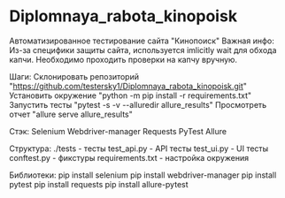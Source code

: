 # Diplomnaya_rabota_kinopoisk
Автоматизированное тестирование сайта "Кинопоиск"
Важная инфо:
Из-за специфики защиты сайта, используется imlicitly wait для обхода капчи. Необходимо проходить проверки на капчу вручную.

Шаги:
Склонировать репозиторий "https://github.com/testersky1/Diplomnaya_rabota_kinopoisk.git"
Установить окружение "python -m pip install -r requirements.txt"
Запустить тесты "pytest -s -v --alluredir allure_results"
Просмотреть отчет "allure serve allure_results"

Стэк:
Selenium
Webdriver-manager
Requests
PyTest
Allure

Структура:
./tests - тесты
    test_api.py - API тесты
    test_ui.py - UI тесты
conftest.py - фикстуры
requirements.txt - настройка окружения

Библиотеки:
pip install selenium
pip install webdriver-manager
pip install pytest
pip install requests
pip install allure-pytest

